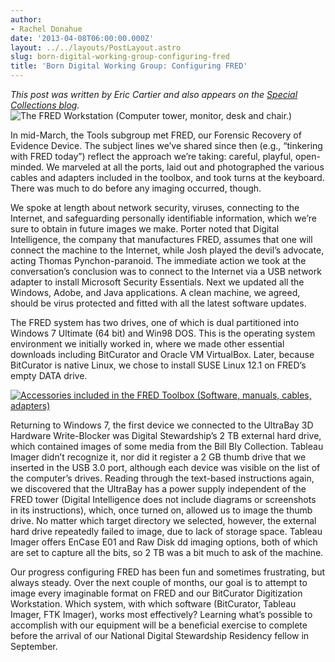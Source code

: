 ```yaml
---
author:
- Rachel Donahue
date: '2013-04-08T06:00:00.000Z'
layout: ../../layouts/PostLayout.astro
slug: born-digital-working-group-configuring-fred
title: 'Born Digital Working Group: Configuring FRED'
---
```


_This post was written by Eric Cartier and also appears on the [Special Collections blog](http://hornbakelibrary.wordpress.com/2013/04/05/born-digital-working-group-configuring-fred/ "University of Maryland Special Collections Blog")._ ![The FRED Workstation (Computer tower, monitor, desk and chair.)](/assets/images/2013-04-fred-at-umd-libraries.jpg)

In mid-March, the Tools subgroup met FRED, our Forensic Recovery of Evidence Device. The subject lines we’ve shared since then (e.g., “tinkering with FRED today”) reflect the approach we’re taking: careful, playful, open-minded. We marveled at all the ports, laid out and photographed the various cables and adapters included in the toolbox, and took turns at the keyboard. There was much to do before any imaging occurred, though.

We spoke at length about network security, viruses, connecting to the Internet, and safeguarding personally identifiable information, which we’re sure to obtain in future images we make. Porter noted that Digital Intelligence, the company that manufactures FRED, assumes that one will connect the machine to the Internet, while Josh played the devil’s advocate, acting Thomas Pynchon-paranoid. The immediate action we took at the conversation’s conclusion was to connect to the Internet via a USB network adapter to install Microsoft Security Essentials. Next we updated all the Windows, Adobe, and Java applications. A clean machine, we agreed, should be virus protected and fitted with all the latest software updates.

The FRED system has two drives, one of which is dual partitioned into Windows 7 Ultimate (64 bit) and Win98 DOS. This is the operating system environment we initially worked in, where we made other essential downloads including BitCurator and Oracle VM VirtualBox. Later, because BitCurator is native Linux, we chose to install SUSE Linux 12.1 on FRED’s empty DATA drive.

[![Accessories included in the FRED Toolbox (Software, manuals, cables, adapters)](http://hornbakelibrary.files.wordpress.com/2013/04/fred-accessories.jpeg "Accessories included in the FRED Toolbox")](/assets/images/2013-04-fred-accessories.jpg)

Returning to Windows 7, the first device we connected to the UltraBay 3D Hardware Write-Blocker was Digital Stewardship’s 2 TB external hard drive, which contained images of some media from the Bill Bly Collection. Tableau Imager didn’t recognize it, nor did it register a 2 GB thumb drive that we inserted in the USB 3.0 port, although each device was visible on the list of the computer’s drives. Reading through the text-based instructions again, we discovered that the UltraBay has a power supply independent of the FRED tower (Digital Intelligence does not include diagrams or screenshots in its instructions), which, once turned on, allowed us to image the thumb drive. No matter which target directory we selected, however, the external hard drive repeatedly failed to image, due to lack of storage space. Tableau Imager offers EnCase E01 and Raw Disk dd imaging options, both of which are set to capture all the bits, so 2 TB was a bit much to ask of the machine.

Our progress configuring FRED has been fun and sometimes frustrating, but always steady. Over the next couple of months, our goal is to attempt to image every imaginable format on FRED and our BitCurator Digitization Workstation. Which system, with which software (BitCurator, Tableau Imager, FTK Imager), works most effectively? Learning what’s possible to accomplish with our equipment will be a beneficial exercise to complete before the arrival of our National Digital Stewardship Residency fellow in September.